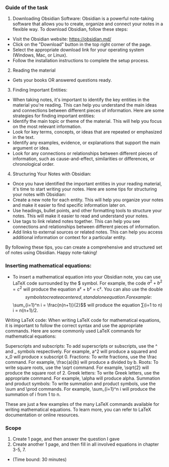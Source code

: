 ### Guide of the task

1. Downloading Obsidian Software:
Obsidian is a powerful note-taking software that allows you to create, organize and connect your notes in a flexible way. To download Obsidian, follow these steps:

- Visit the Obsidian website: https://obsidian.md/
- Click on the "Download" button in the top right corner of the page.
- Select the appropriate download link for your operating system (Windows, Mac, or Linux).
- Follow the installation instructions to complete the setup process.

2. Reading the material
- Gets your books OR answered questions ready.

3. Finding Important Entities:
- When taking notes, it's important to identify the key entities in the material you're reading. This can help you understand the main ideas and connections between different pieces of information. Here are some strategies for finding important entities:
- Identify the main topic or theme of the material. This will help you focus on the most relevant information.
- Look for key terms, concepts, or ideas that are repeated or emphasized in the text.
- Identify any examples, evidence, or explanations that support the main argument or idea.
- Look for any connections or relationships between different pieces of information, such as cause-and-effect, similarities or differences, or chronological order.

4. Structuring Your Notes with Obsidian:
- Once you have identified the important entities in your reading material, it's time to start writing your notes. Here are some tips for structuring your notes with Obsidian:
- Create a new note for each entity. This will help you organize your notes and make it easier to find specific information later on.
- Use headings, bullet points, and other formatting tools to structure your notes. This will make it easier to read and understand your notes.
- Use tags to link related notes together. This can help you see connections and relationships between different pieces of information.
- Add links to external sources or related notes. This can help you access additional information or context for a particular entity.

By following these tips, you can create a comprehensive and structured set of notes using Obsidian. Happy note-taking!

### Inserting mathematical equations:
- To insert a mathematical equation into your Obsidian note, you can use LaTeX code surrounded by the $ symbol. For example, the code $a^2 + b^2 = c^2$ will produce the equation a² + b² = c². You can also use the double $$ symbols to create a centered, standalone equation. For example:
$$\sum_{i=1}^n i = \frac{n(n+1)}{2}$$
will produce the equation ∑(i=1 to n) i = n(n+1)/2.

Writing LaTeX code:
When writing LaTeX code for mathematical equations, it is important to follow the correct syntax and use the appropriate commands. Here are some commonly used LaTeX commands for mathematical equations:

Superscripts and subscripts: To add superscripts or subscripts, use the ^ and _ symbols respectively. For example, a^2 will produce a squared and x_0 will produce x subscript 0.
Fractions: To write fractions, use the \frac command. For example, \frac{a}{b} will produce a divided by b.
Roots: To write square roots, use the \sqrt command. For example, \sqrt{2} will produce the square root of 2.
Greek letters: To write Greek letters, use the appropriate command. For example, \alpha will produce alpha.
Summation and product symbols: To write summation and product symbols, use the \sum and \prod commands. For example, \sum_{i=1}^n i will produce the summation of i from 1 to n.

These are just a few examples of the many LaTeX commands available for writing mathematical equations. To learn more, you can refer to LaTeX documentation or online resources.


### Scope
1. Create 1 page, and then answer the question I gave 
2. Create another 1 page, and then fill in all involved equations in chapter 3-5, 7.
- (Time bound: 30 minutes)
